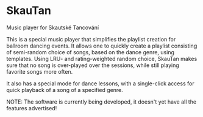# SkauTan
Music player for Skautské Tancování

This is a special music player that simplifies the playlist creation for ballroom dancing events. It allows one to
quickly create a playlist consisting of semi-random choice of songs, based on the dance genre, using templates. Using
LRU- and rating-weighted random choice, SkauTan makes sure that no song is over-played over the sessions, while still
playing favorite songs more often.

It also has a special mode for dance lessons, with a single-click access for quick playback of a song of a specified genre.


NOTE: The software is currently being developed, it doesn't yet have all the features advertised!
